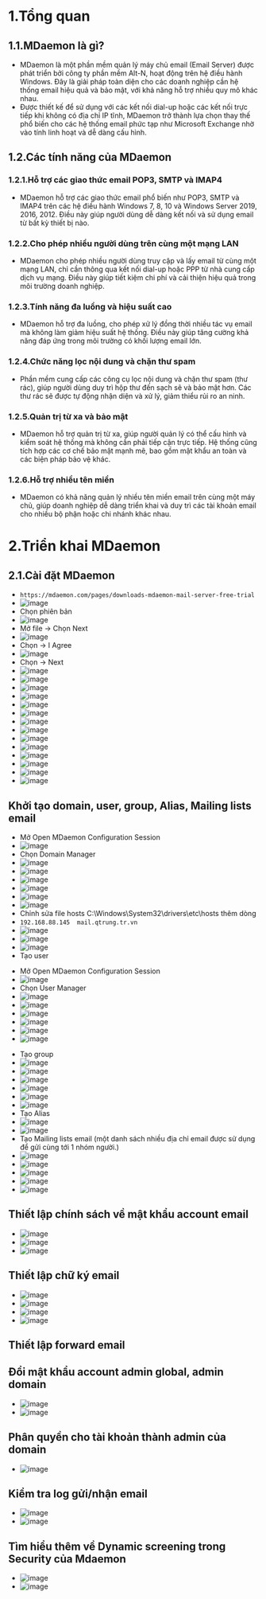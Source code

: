 # 1.Tổng quan
## 1.1.MDaemon là gì?
- MDaemon là một phần mềm quản lý máy chủ email (Email Server) được phát triển bởi công ty phần mềm Alt-N, hoạt động trên hệ điều hành Windows. Đây là giải pháp toàn diện cho các doanh nghiệp cần hệ thống email hiệu quả và bảo mật, với khả năng hỗ trợ nhiều quy mô khác nhau.
- Được thiết kế để sử dụng với các kết nối dial-up hoặc các kết nối trực tiếp khi không có địa chỉ IP tĩnh, MDaemon trở thành lựa chọn thay thế phổ biến cho các hệ thống email phức tạp như Microsoft Exchange nhờ vào tính linh hoạt và dễ dàng cấu hình.
## 1.2.Các tính năng của MDaemon
### 1.2.1.Hỗ trợ các giao thức email POP3, SMTP và IMAP4
- MDaemon hỗ trợ các giao thức email phổ biến như POP3, SMTP và IMAP4 trên các hệ điều hành Windows 7, 8, 10 và Windows Server 2019, 2016, 2012. Điều này giúp người dùng dễ dàng kết nối và sử dụng email từ bất kỳ thiết bị nào.
### 1.2.2.Cho phép nhiều người dùng trên cùng một mạng LAN
- MDaemon cho phép nhiều người dùng truy cập và lấy email từ cùng một mạng LAN, chỉ cần thông qua kết nối dial-up hoặc PPP từ nhà cung cấp dịch vụ mạng. Điều này giúp tiết kiệm chi phí và cải thiện hiệu quả trong môi trường doanh nghiệp.
### 1.2.3.Tính năng đa luồng và hiệu suất cao
- MDaemon hỗ trợ đa luồng, cho phép xử lý đồng thời nhiều tác vụ email mà không làm giảm hiệu suất hệ thống. Điều này giúp tăng cường khả năng đáp ứng trong môi trường có khối lượng email lớn.
### 1.2.4.Chức năng lọc nội dung và chặn thư spam
- Phần mềm cung cấp các công cụ lọc nội dung và chặn thư spam (thư rác), giúp người dùng duy trì hộp thư đến sạch sẽ và bảo mật hơn. Các thư rác sẽ được tự động nhận diện và xử lý, giảm thiểu rủi ro an ninh.
### 1.2.5.Quản trị từ xa và bảo mật
- MDaemon hỗ trợ quản trị từ xa, giúp người quản lý có thể cấu hình và kiểm soát hệ thống mà không cần phải tiếp cận trực tiếp. Hệ thống cũng tích hợp các cơ chế bảo mật mạnh mẽ, bao gồm mật khẩu an toàn và các biện pháp bảo vệ khác.
### 1.2.6.Hỗ trợ nhiều tên miền
- MDaemon có khả năng quản lý nhiều tên miền email trên cùng một máy chủ, giúp doanh nghiệp dễ dàng triển khai và duy trì các tài khoản email cho nhiều bộ phận hoặc chi nhánh khác nhau.
# 2.Triển khai MDaemon
## 2.1.Cài đặt MDaemon
- `https://mdaemon.com/pages/downloads-mdaemon-mail-server-free-trial`
- ![image](https://github.com/user-attachments/assets/27e2ff29-f3a2-4b93-be71-aa3eef04b1a5)
- Chọn phiên bản
- ![image](https://github.com/user-attachments/assets/1e63cf84-4d34-44d9-b2b3-f67b40d32ae0)
- Mở file -> Chọn Next
- ![image](https://github.com/user-attachments/assets/43132dd5-641a-410b-a2e9-7b6667d08898)
- Chọn -> I Agree
- ![image](https://github.com/user-attachments/assets/3abc7729-18a7-4608-8388-8e894f92d90f)
- Chọn -> Next
- ![image](https://github.com/user-attachments/assets/0940d4ed-82f4-4e9d-b7e5-34da03e68957)
- ![image](https://github.com/user-attachments/assets/8a6905ac-bd0e-484d-abe9-ba7a26723728)
- ![image](https://github.com/user-attachments/assets/b0bf23a6-8475-41f4-8696-db43b0c798b1)
- ![image](https://github.com/user-attachments/assets/26ea53ed-1aab-4e67-8cfe-785a94fe0f2a)
- ![image](https://github.com/user-attachments/assets/2b13a45b-4211-4bdd-811d-46e42b256a57)
- ![image](https://github.com/user-attachments/assets/55d6172d-585b-43a8-9375-1ff953ab0bd6)
- ![image](https://github.com/user-attachments/assets/3169e79f-70fc-46cf-ac97-3058e99bad09)
- ![image](https://github.com/user-attachments/assets/fc6261ff-1e80-4ff4-8c87-302b6ab57127)
- ![image](https://github.com/user-attachments/assets/fa9b4fd1-c048-48ca-b969-7f1098ed3a83)
- ![image](https://github.com/user-attachments/assets/eb9dc5f1-ec28-4668-bbe1-261961c47e6a)
- ![image](https://github.com/user-attachments/assets/d2c51642-8805-4db0-995e-7d639961765e)
- ![image](https://github.com/user-attachments/assets/dbef4904-80a3-47fa-ad03-265d2e71e2c8)
- ![image](https://github.com/user-attachments/assets/722a9976-8a75-4832-b45b-3e91d8026f55)
- ![image](https://github.com/user-attachments/assets/e23a825e-34c9-454e-bc52-a918d7f96a22)

## Khởi tạo domain, user, group, Alias, Mailing lists email
- Mở Open MDaemon Configuration Session
- ![image](https://github.com/user-attachments/assets/7fdcc252-b129-426d-b9e2-50d818dfb9cd)
- Chọn Domain Manager
- ![image](https://github.com/user-attachments/assets/6a2c70ad-e460-4594-836f-d1dbc83a0915)
- ![image](https://github.com/user-attachments/assets/70a01a65-8c34-4b10-8066-e913a9e9502d)
- ![image](https://github.com/user-attachments/assets/f5358791-347f-41de-a89e-5e44046241ee)
- ![image](https://github.com/user-attachments/assets/bbdfa041-81dd-4e97-975d-f9281ff97540)
- ![image](https://github.com/user-attachments/assets/27e555cf-f051-46ec-9901-46f37b92eef9)
- ![image](https://github.com/user-attachments/assets/d703c5e4-44db-4e29-a305-be2dac2c6ddc)
- Chỉnh sửa file hosts C:\Windows\System32\drivers\etc\hosts thêm dòng
-  `192.168.88.145	mail.qtrung.tr.vn`
-  ![image](https://github.com/user-attachments/assets/ccd76516-cb53-4706-a4d6-bf202f63add1)
-  ![image](https://github.com/user-attachments/assets/ddadbf53-65b7-4065-8947-4fd11d7c9e71)
-  ![image](https://github.com/user-attachments/assets/e28ed644-ded6-4fc0-99ad-d3833395957c)
-  Tạo user
+ Mở Open MDaemon Configuration Session
+ ![image](https://github.com/user-attachments/assets/a09a36ac-8cf4-4ead-b838-40cb0879592d)
+ Chọn User Manager
+ ![image](https://github.com/user-attachments/assets/89a0d187-223c-40a0-8473-06527bc3a938)
+ ![image](https://github.com/user-attachments/assets/b44e1593-fc83-46d5-88e6-03d3285878c8)
+ ![image](https://github.com/user-attachments/assets/2ccd8274-743a-4c72-a2e4-6169aae6a2d4)
+ ![image](https://github.com/user-attachments/assets/b0bc765e-0394-4d47-b7d4-66a01c328693)
+ ![image](https://github.com/user-attachments/assets/8901732f-11b8-481e-88d9-ed40229e9a3b)
+ ![image](https://github.com/user-attachments/assets/00424195-6c81-450d-8c38-e70231abd4c8)
- Tạo group
- ![image](https://github.com/user-attachments/assets/0d494cba-b25e-4490-adad-c8006cf6051d)
- ![image](https://github.com/user-attachments/assets/74b84f62-a3b4-4996-a94f-1c0ad854624c)
- ![image](https://github.com/user-attachments/assets/0c406916-f960-4018-a7b4-267c79fa6fc6)
- ![image](https://github.com/user-attachments/assets/a8c69b52-d3a8-4d05-af83-7328afc1ab56)
- ![image](https://github.com/user-attachments/assets/f5da79fc-165c-4675-8e48-37451f35aa67)
- ![image](https://github.com/user-attachments/assets/bd605767-57d5-4bf6-a234-26f14bf2688d)
- Tạo Alias
- ![image](https://github.com/user-attachments/assets/02cd88b3-209b-4567-9890-09c50052caea)
- ![image](https://github.com/user-attachments/assets/4c42aec4-e764-4f06-8e27-6e170796e7a5)
- Tạo Mailing lists email (một danh sách nhiều địa chỉ email được sử dụng để gửi cùng tới 1 nhóm người.)
- ![image](https://github.com/user-attachments/assets/87f0a434-a1e9-49f6-aebd-ea0728362490)
- ![image](https://github.com/user-attachments/assets/f4301246-da78-4283-92a1-e8c04237dd2c)
- ![image](https://github.com/user-attachments/assets/717e5469-5af4-483c-b307-14fadc29f223)
- ![image](https://github.com/user-attachments/assets/d143f908-78e8-4ee8-9ec0-a3743e3f20be)
- ![image](https://github.com/user-attachments/assets/05ad64fd-715a-4327-8086-0e9617fb678a)
## Thiết lập chính sách về mật khẩu account email
- ![image](https://github.com/user-attachments/assets/028a0509-7328-403e-8e1c-40e51860f820)
- ![image](https://github.com/user-attachments/assets/4ef868bd-3b3a-402e-bf68-312c0027b44b)
- ![image](https://github.com/user-attachments/assets/6a9b7f52-c9e1-4a43-bbd6-dd04fd4d4e42)

## Thiết lập chữ ký email
- ![image](https://github.com/user-attachments/assets/30a1b529-1eaa-4ca8-a7f1-4ea2a9ef9c23)
- ![image](https://github.com/user-attachments/assets/6ac9780c-f2aa-4076-9fde-faddd70d10ba)
- ![image](https://github.com/user-attachments/assets/653e815c-6421-430e-9cae-1858dec749e7)
- ![image](https://github.com/user-attachments/assets/80d8abbf-9f58-485a-aeae-b5f89ad2924a)
## Thiết lập forward email
## Đổi mật khẩu account admin global, admin domain
- ![image](https://github.com/user-attachments/assets/57c9f983-8196-4aea-958b-2d9dd5645060)
- ![image](https://github.com/user-attachments/assets/1b1c02e1-bbfc-4258-bd07-f31f6b9c78ad)

## Phân quyền cho tài khoản thành admin của domain
- ![image](https://github.com/user-attachments/assets/d0729f6b-c70d-4598-90f9-5dd4cba27c31)

## Kiểm tra log gửi/nhận email 
- ![image](https://github.com/user-attachments/assets/4167ea32-fe25-4cdd-9b1e-e82154f4a0d0)
- ![image](https://github.com/user-attachments/assets/685ebafc-6ea5-4658-9081-532db256b910)
## Tìm hiểu thêm về Dynamic screening trong Security của Mdaemon
- ![image](https://github.com/user-attachments/assets/e7df2ef1-6823-4ccc-8781-db88723eae10)
- ![image](https://github.com/user-attachments/assets/b8d87678-3679-4ca8-8d8d-d79048661c67)













































